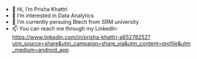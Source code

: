 - 👋 Hi, I’m Prisha Khattri 
- 👀 I’m interested in Data Analytics 
- 🌱 I’m currently persuing Btech from SRM university
- 📫 You can reach me through my LinkedIn: 
https://www.linkedin.com/in/prisha-khattri-a65278252?utm_source=share&utm_campaign=share_via&utm_content=profile&utm_medium=android_app

<!---
prishk78/prishk78 is a ✨ special ✨ repository because its `README.md` (this file) appears on your GitHub profile.
You can click the Preview link to take a look at your changes.
--->
